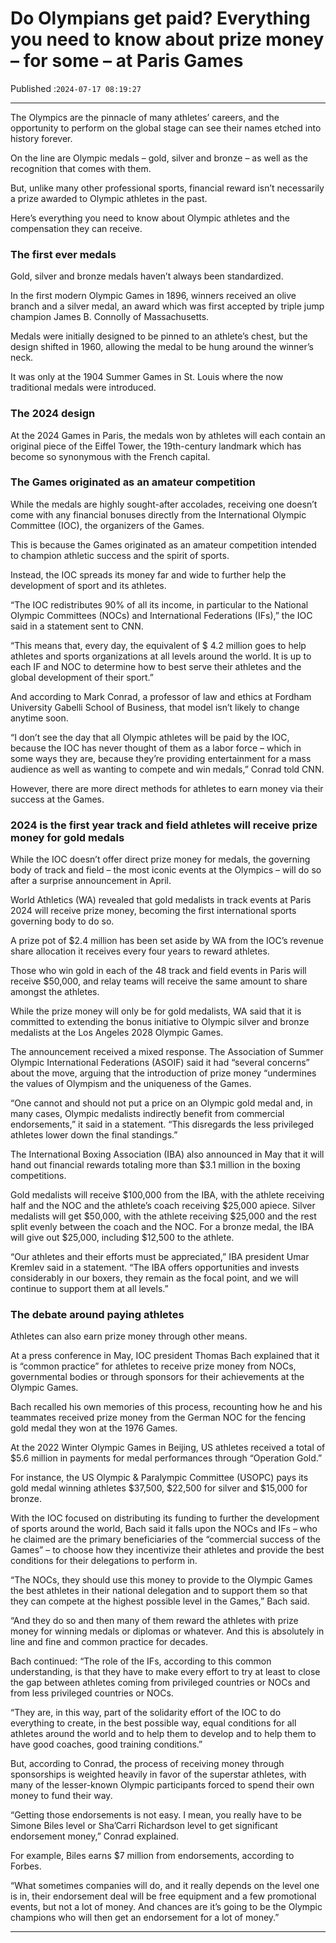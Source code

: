 # Do Olympians get paid? Everything you need to know about prize money – for some – at Paris Games

Published :`2024-07-17 08:19:27`

---

The Olympics are the pinnacle of many athletes’ careers, and the opportunity to perform on the global stage can see their names etched into history forever.

On the line are Olympic medals – gold, silver and bronze – as well as the recognition that comes with them.

But, unlike many other professional sports, financial reward isn’t necessarily a prize awarded to Olympic athletes in the past.

Here’s everything you need to know about Olympic athletes and the compensation they can receive.

### The first ever medals

Gold, silver and bronze medals haven’t always been standardized.

In the first modern Olympic Games in 1896, winners received an olive branch and a silver medal, an award which was first accepted by triple jump champion James B. Connolly of Massachusetts.

Medals were initially designed to be pinned to an athlete’s chest, but the design shifted in 1960, allowing the medal to be hung around the winner’s neck.

It was only at the 1904 Summer Games in St. Louis where the now traditional medals were introduced.

### The 2024 design

At the 2024 Games in Paris, the medals won by athletes will each contain an original piece of the Eiffel Tower, the 19th-century landmark which has become so synonymous with the French capital.

### The Games originated as an amateur competition

While the medals are highly sought-after accolades, receiving one doesn’t come with any financial bonuses directly from the International Olympic Committee (IOC), the organizers of the Games.

This is because the Games originated as an amateur competition intended to champion athletic success and the spirit of sports.

Instead, the IOC spreads its money far and wide to further help the development of sport and its athletes.

“The IOC redistributes 90% of all its income, in particular to the National Olympic Committees (NOCs) and International Federations (IFs),” the IOC said in a statement sent to CNN.

“This means that, every day, the equivalent of $ 4.2 million goes to help athletes and sports organizations at all levels around the world. It is up to each IF and NOC to determine how to best serve their athletes and the global development of their sport.”

And according to Mark Conrad, a professor of law and ethics at Fordham University Gabelli School of Business, that model isn’t likely to change anytime soon.

“I don’t see the day that all Olympic athletes will be paid by the IOC, because the IOC has never thought of them as a labor force – which in some ways they are, because they’re providing entertainment for a mass audience as well as wanting to compete and win medals,” Conrad told CNN.

However, there are more direct methods for athletes to earn money via their success at the Games.

### 2024 is the first year track and field athletes will receive prize money for gold medals

While the IOC doesn’t offer direct prize money for medals, the governing body of track and field – the most iconic events at the Olympics – will do so after a surprise announcement in April.

World Athletics (WA) revealed that gold medalists in track events at Paris 2024 will receive prize money, becoming the first international sports governing body to do so.

A prize pot of $2.4 million has been set aside by WA from the IOC’s revenue share allocation it receives every four years to reward athletes.

Those who win gold in each of the 48 track and field events in Paris will receive $50,000, and relay teams will receive the same amount to share amongst the athletes.

While the prize money will only be for gold medalists, WA said that it is committed to extending the bonus initiative to Olympic silver and bronze medalists at the Los Angeles 2028 Olympic Games.

The announcement received a mixed response. The Association of Summer Olympic International Federations (ASOIF) said it had “several concerns” about the move, arguing that the introduction of prize money “undermines the values of Olympism and the uniqueness of the Games.

“One cannot and should not put a price on an Olympic gold medal and, in many cases, Olympic medalists indirectly benefit from commercial endorsements,” it said in a statement. “This disregards the less privileged athletes lower down the final standings.”

The International Boxing Association (IBA) also announced in May that it will hand out financial rewards totaling more than $3.1 million in the boxing competitions.

Gold medalists will receive $100,000 from the IBA, with the athlete receiving half and the NOC and the athlete’s coach receiving $25,000 apiece. Silver medalists will get $50,000, with the athlete receiving $25,000 and the rest split evenly between the coach and the NOC. For a bronze medal, the IBA will give out $25,000, including $12,500 to the athlete.

“Our athletes and their efforts must be appreciated,” IBA president Umar Kremlev said in a statement. “The IBA offers opportunities and invests considerably in our boxers, they remain as the focal point, and we will continue to support them at all levels.”

### The debate around paying athletes

Athletes can also earn prize money through other means.

At a press conference in May, IOC president Thomas Bach explained that it is “common practice” for athletes to receive prize money from NOCs, governmental bodies or through sponsors for their achievements at the Olympic Games.

Bach recalled his own memories of this process, recounting how he and his teammates received prize money from the German NOC for the fencing gold medal they won at the 1976 Games.

At the 2022 Winter Olympic Games in Beijing, US athletes received a total of $5.6 million in payments for medal performances through “Operation Gold.”

For instance, the US Olympic & Paralympic Committee (USOPC) pays its gold medal winning athletes $37,500, $22,500 for silver and $15,000 for bronze.

With the IOC focused on distributing its funding to further the development of sports around the world, Bach said it falls upon the NOCs and IFs – who he claimed are the primary beneficiaries of the “commercial success of the Games” – to choose how they incentivize their athletes and provide the best conditions for their delegations to perform in.

“The NOCs, they should use this money to provide to the Olympic Games the best athletes in their national delegation and to support them so that they can compete at the highest possible level in the Games,” Bach said.

“And they do so and then many of them reward the athletes with prize money for winning medals or diplomas or whatever. And this is absolutely in line and fine and common practice for decades.

Bach continued: “The role of the IFs, according to this common understanding, is that they have to make every effort to try at least to close the gap between athletes coming from privileged countries or NOCs and from less privileged countries or NOCs.

“They are, in this way, part of the solidarity effort of the IOC to do everything to create, in the best possible way, equal conditions for all athletes around the world and to help them to develop and to help them to have good coaches, good training conditions.”

But, according to Conrad, the process of receiving money through sponsorships is weighted heavily in favor of the superstar athletes, with many of the lesser-known Olympic participants forced to spend their own money to fund their way.

“Getting those endorsements is not easy. I mean, you really have to be Simone Biles level or Sha’Carri Richardson level to get significant endorsement money,” Conrad explained.

For example, Biles earns $7 million from endorsements, according to Forbes.

“What sometimes companies will do, and it really depends on the level one is in, their endorsement deal will be free equipment and a few promotional events, but not a lot of money. And chances are it’s going to be the Olympic champions who will then get an endorsement for a lot of money.”

---

